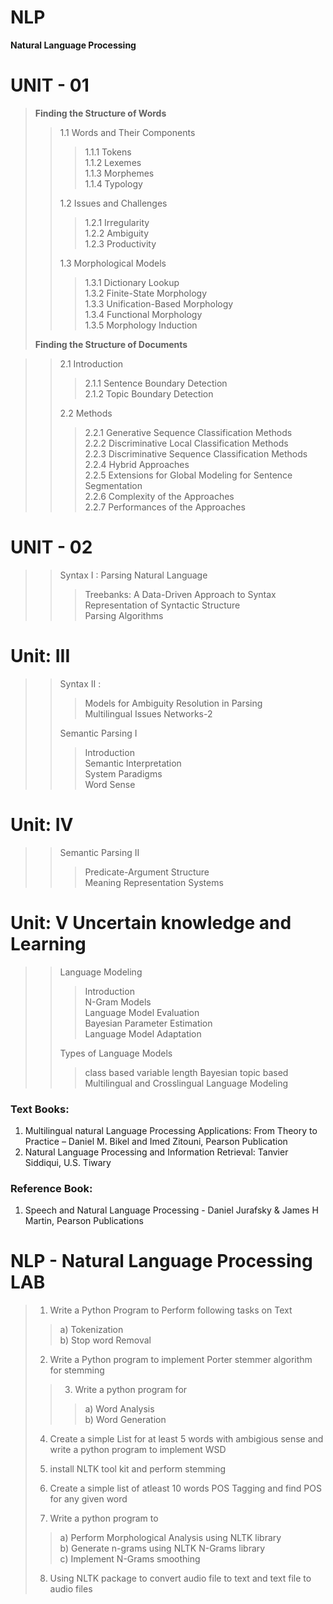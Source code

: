 # NLP
<b>Natural Language Processing</b>

# UNIT - 01
> <b> Finding the Structure of Words </b>
> 
>> 1.1 Words and Their Components
>> 
>>> 1.1.1 Tokens<br/>
>>> 1.1.2 Lexemes<br/>
>>> 1.1.3 Morphemes<br/>
>>> 1.1.4 Typology
>>> 
>> 1.2 Issues and Challenges
>> 
>>> 1.2.1 Irregularity<br/>
>>> 1.2.2 Ambiguity<br/>
>>> 1.2.3 Productivity
>>> 
>> 1.3 Morphological Models
>> 
>>> 1.3.1 Dictionary Lookup<br/>
>>> 1.3.2 Finite-State Morphology<br/>
>>> 1.3.3 Unification-Based Morphology<br/>
>>> 1.3.4 Functional Morphology<br/>
>>> 1.3.5 Morphology Induction<br/>
>
> <b>Finding the Structure of Documents</b>

>> 2.1 Introduction
>>> 2.1.1 Sentence Boundary Detection<br/>
>>> 2.1.2 Topic Boundary Detection<br/>
>>
>> 2.2 Methods
>>
>>> 2.2.1 Generative Sequence Classification Methods<br/>
>>> 2.2.2 Discriminative Local Classification Methods<br/>
>>> 2.2.3 Discriminative Sequence Classification Methods<br/>
>>> 2.2.4 Hybrid Approaches<br/>
>>> 2.2.5 Extensions for Global Modeling for Sentence Segmentation<br/>
>>> 2.2.6 Complexity of the Approaches<br/>
>>> 2.2.7 Performances of the Approaches<br/>

# UNIT - 02
>> 
>> Syntax I : Parsing Natural Language<br/>
>>> Treebanks: A Data-Driven Approach to Syntax<br/>
>>> Representation of Syntactic Structure<br/>
>>> Parsing Algorithms<br>

# Unit: III <br>
>>
>> Syntax II :
>>> Models for Ambiguity Resolution in Parsing<br>
>>> Multilingual Issues Networks-2<br>
>>
>> Semantic Parsing I<br>
>>> Introduction<br>
>>> Semantic Interpretation<br>
>>> System Paradigms<br>
>>> Word Sense<br>

 # Unit: IV <br>
 >>
 >> Semantic Parsing II</br>
 >>> Predicate-Argument Structure<br>
 >>> Meaning Representation Systems<br>
   
 # Unit: V Uncertain knowledge and Learning<br>
 >>
 >> Language Modeling<br>
 >>> Introduction<br>
 >>> N-Gram Models<br>
 >>> Language Model Evaluation<br>
 >>> Bayesian Parameter Estimation<br>
 >>> Language Model Adaptation<br>
 >>
 >> Types of Language Models<br>
 >>> class based
 >>> variable length
 >>> Bayesian topic based
 >>> Multilingual and Crosslingual Language Modeling

### Text Books: 
1. Multilingual natural Language Processing Applications: From Theory to Practice – Daniel M. Bikel and Imed Zitouni, Pearson Publication 
2. Natural Language Processing and Information Retrieval: Tanvier Siddiqui, U.S. Tiwary 
### Reference Book:
1. Speech and Natural Language Processing - Daniel Jurafsky & James H Martin, Pearson Publications
 

# NLP - Natural Language Processing LAB<br/>
>
> 1. Write a Python Program to Perform following tasks on Text
>>
>> a) Tokenization<br/>
>> b) Stop word Removal<br/>
>
> 2. Write a Python program to implement Porter stemmer algorithm for stemming<br/>
>>
>> 3. Write a python program for<br/>
>>> a) Word Analysis<br/>
>>> b) Word Generation<br/>
>
> 4. Create a simple List for at least 5 words with ambigious sense and write a python program to implement WSD<br/>
>>
> 5. install NLTK tool kit and perform stemming<br/>
>
> 6. Create a simple list of atleast 10 words POS Tagging and find POS for any given word<br/>
>
> 7. Write a python program to
>
>> a) Perform Morphological Analysis using NLTK library<br/>
>> b) Generate n-grams using NLTK N-Grams library<br/>
>> c) Implement N-Grams smoothing<br/>
>
> 8. Using NLTK package to convert audio file to text and text file to audio files<br/>
